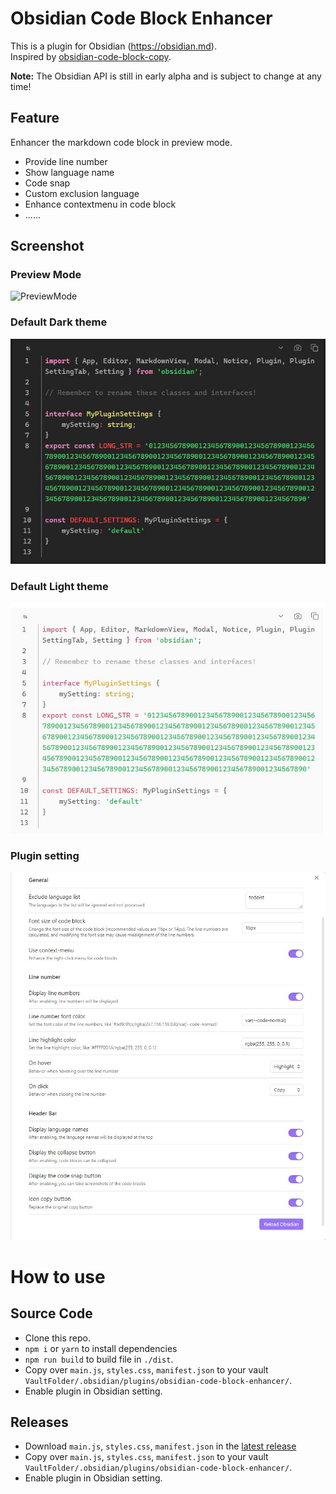 # Obsidian Code Block Enhancer

This is a plugin for Obsidian (https://obsidian.md).  
Inspired by [obsidian-code-block-copy](https://github.com/jdbrice/obsidian-code-block-copy).

**Note:** The Obsidian API is still in early alpha and is subject to change at any time!

## Feature

Enhancer the markdown code block in preview mode.

-   Provide line number
-   Show language name
-   Code snap
-   Custom exclusion language
-   Enhance contextmenu in code block
-   ......

## Screenshot
### Preview Mode
![PreviewMode](./screenshot/PreviewMode.gif)

### Default Dark theme

![Obsidian_Default_Dark_Theme](./screenshot/Obsidian_Dark_Theme.jpg)

### Default Light theme

![Obsidian_Default_Light_Theme](./screenshot/Obsidian_Light_Theme.jpg)

### Plugin setting

![plugin_settings](./screenshot/Plugin_Settings.jpg)

# How to use


## Source Code

-   Clone this repo.
-   `npm i` or `yarn` to install dependencies
-   `npm run build` to build file in `./dist`.
-   Copy over `main.js`, `styles.css`, `manifest.json` to your vault `VaultFolder/.obsidian/plugins/obsidian-code-block-enhancer/`.
-   Enable plugin in Obsidian setting.



## Releases

-   Download `main.js`, `styles.css`, `manifest.json` in the [latest release](https://github.com/nyable/obsidian-code-block-enhancer/releases/latest)
-   Copy over `main.js`, `styles.css`, `manifest.json` to your vault `VaultFolder/.obsidian/plugins/obsidian-code-block-enhancer/`.
-   Enable plugin in Obsidian setting.

